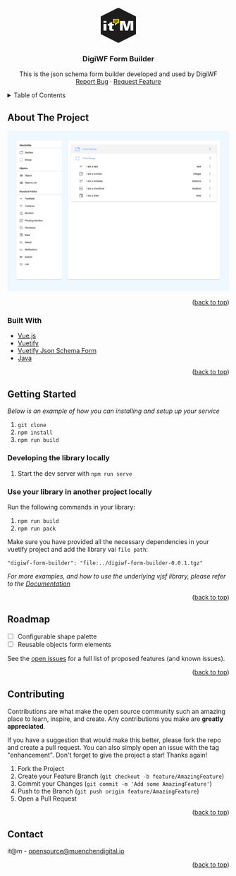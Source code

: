 <div id="top"></div>

<!-- PROJECT LOGO -->
<br />
<div align="center">
    <img src="images/logo.png" alt="Logo" width="80" height="80">

<h3 align="center">DigiWF Form Builder</h3>

<p align="center">
    This is the json schema form builder developed and used by DigiWF
    <br />
    <a href="https://github.com/it-at-m/digiwf-vuetify-component-starter/issues">Report Bug</a>
    ·
    <a href="https://github.com/it-at-m/digiwf-vuetify-component-starter/issues">Request Feature</a>
  </p>
</div>


<!-- TABLE OF CONTENTS -->
<details>
  <summary>Table of Contents</summary>
  <ol>
    <li>
      <a href="#about-the-project">About The Project</a>
      <ul>
        <li><a href="#built-with">Built With</a></li>
      </ul>
    </li>
    <li>
      <a href="#getting-started">Getting Started</a>
      <ul>
        <li><a href="#prerequisites">Prerequisites</a></li>
        <li><a href="#local-development">Local Development</a></li>
        <li><a href="#custom-form-fields">Custom Form Fields</a></li>
      </ul>
    </li>
    <li><a href="#roadmap">Roadmap</a></li>
    <li><a href="#contributing">Contributing</a></li>
    <li><a href="#contact">Contact</a></li>
  </ol>
</details>



<!-- ABOUT THE PROJECT -->

## About The Project

[![Product Name Screen Shot][product-screenshot]](https://example.com)


<p align="right">(<a href="#top">back to top</a>)</p>

### Built With

* [Vue.js](https://vuejs.org/)
* [Vuetify](https://vuetifyjs.com/)
* [Vuetify Json Schema Form](https://github.com/koumoul-dev/vuetify-jsonschema-form)
* [Java](https://openjdk.java.net/projects/jdk/11/)

<p align="right">(<a href="#top">back to top</a>)</p>


<!-- GETTING STARTED -->

<!-- GETTING STARTED -->

## Getting Started

_Below is an example of how you can installing and setup up your service_

1. `git clone `
2. `npm install`
3. `npm run build`

### Developing the library locally

1. Start the dev server with `npm run serve`

### Use your library in another project locally

Run the following commands in your library:

1. `npm run build`
2. `npm run pack`

Make sure you have provided all the necessary dependencies in your vuetify project and add the library vai `file path`:

```
"digiwf-form-builder": "file:../digiwf-form-builder-0.0.1.tgz"
```

_For more examples, and how to use the underlying vjsf library, please refer to
the [Documentation](https://koumoul-dev.github.io/vuetify-jsonschema-form/latest/)_

<p align="right">(<a href="#top">back to top</a>)</p>


<!-- ROADMAP -->

## Roadmap

- [ ] Configurable shape palette
- [ ] Reusable objects form elements

See the [open issues](https://github.com/it-at-m/digiwf-form-builder/issues) for a full list of proposed features (and
known issues).

<p align="right">(<a href="#top">back to top</a>)</p>


<!-- CONTRIBUTING -->

## Contributing

Contributions are what make the open source community such an amazing place to learn, inspire, and create. Any
contributions you make are **greatly appreciated**.

If you have a suggestion that would make this better, please fork the repo and create a pull request. You can also
simply open an issue with the tag "enhancement". Don't forget to give the project a star! Thanks again!

1. Fork the Project
2. Create your Feature Branch (`git checkout -b feature/AmazingFeature`)
3. Commit your Changes (`git commit -m 'Add some AmazingFeature'`)
4. Push to the Branch (`git push origin feature/AmazingFeature`)
5. Open a Pull Request

<p align="right">(<a href="#top">back to top</a>)</p>


<!-- LICENSE 
## License

Distributed under the MIT License. See `LICENSE.txt` for more information.

<p align="right">(<a href="#top">back to top</a>)</p>
-->


<!-- CONTACT -->

## Contact

it@m - opensource@muenchendigital.io

<p align="right">(<a href="#top">back to top</a>)</p>



<!-- MARKDOWN LINKS & IMAGES -->
<!-- https://www.markdownguide.org/basic-syntax/#reference-style-links -->

[contributors-shield]: https://img.shields.io/github/contributors/it-at-m/digiwf-form-builder.svg?style=for-the-badge

[contributors-url]: https://github.com/it-at-m/digiwf-form-builder/graphs/contributors

[forks-shield]: https://img.shields.io/github/forks/it-at-m/digiwf-form-builder.svg?style=for-the-badge

[forks-url]: https://github.com/it-at-m/digiwf-form-builder/network/members

[stars-shield]: https://img.shields.io/github/stars/it-at-m/digiwf-form-builder.svg?style=for-the-badge

[stars-url]: https://github.com/it-at-m/digiwf-form-builder/stargazers

[issues-shield]: https://img.shields.io/github/issues/it-at-m/digiwf-form-builder.svg?style=for-the-badge

[issues-url]: https://github.com/it-at-m/digiwf-form-builder/issues

[license-shield]: https://img.shields.io/github/license/it-at-m/digiwf-form-builder.svg?style=for-the-badge

[license-url]: https://github.com/it-at-m/digiwf-form-builder/blob/master/LICENSE

[product-screenshot]: images/screenshot.png
